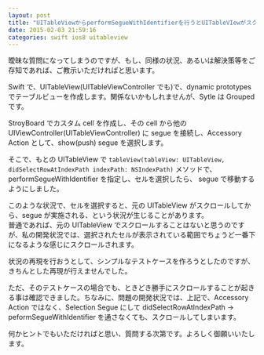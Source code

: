 ```yaml
---
layout: post
title: "UITableViewからperformSegueWithIdentifierを行うとUITableVIewがスクロールする？"
date: 2015-02-03 21:59:16
categories: swift ios8 uitableview
---
```

<p>曖昧な質問になってしまうのですが、もし、同様の状況、あるいは解決策等をご存知であれば、ご教示いただければと思います。</p>

<p>Swift で、UITableView(UITableViewController でも)で、dynamic prototypes でテーブルビューを作成します。関係ないかもしれませんが、Sytle は Grouped です。</p>

<p>StroyBoard でカスタム cell を作成し、その cell から他のUIViewController(UITableViewController) に segue を接続し、Accessory Action として、show(push) segue を選択します。</p>

<p>そこで、もとの UITableView で <code>tableView(tableView: UITableView, didSelectRowAtIndexPath indexPath: NSIndexPath)</code> メソッドで、 performSegueWithIdentifier を指定し、セルを選択したら、 segue で移動するようにしました。</p>

<p>このような状況で、セルを選択すると、元の UITableView がスクロールしてから、segue が実施される、という状況が生じることがあります。<br>
普通であれば、元の UITableView でスクロールすることはないと思うのですが、私の開発状況では、選択されたセルが表示されている範囲でちょうど一番下になるような感じにスクロールされます。</p>

<p>状況の再現を行おうとして、シンプルなテストケースを作ろうとしたのですが、きちんとした再現が行えませんでした。</p>

<p>ただ、そのテストケースの場合でも、ときどき勝手にスクロールすることが起きる事は確認できました。ちなみに、問題の開発状況では、上記で、Accessory Action ではなく、Selection Segue にして didSelectRowAtIndexPath → peformSegueWithIdentifier を通さなくても、スクロールしてしまいます。</p>

<p>何かヒントでもいただければと思い、質問する次第です。よろしく御願いいたします。</p>
